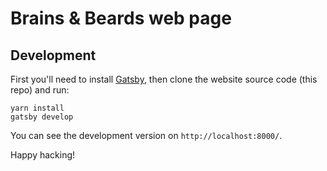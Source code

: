 # Brains & Beards web page

## Development

First you'll need to install [Gatsby](http://gatsbyjs.org/), then clone the website source code (this repo) and run:

```
yarn install
gatsby develop
```

You can see the development version on `http://localhost:8000/`.

Happy hacking!
